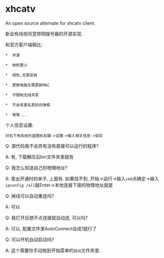 xhcatv
======

An open source alternate for xhcatv client.

新会有线视讯宽带网拨号器的开源实现.

和官方客户端相比:

    *  开源
    
    *  体积更小
    
    *  绿色,无需安装
    
    *  更换电脑无需更新MAC
    
    *  不限制无线共享
    
    *  不会有莫名其妙的弹框
    
    *  等等...

个人信息设置:
    
    对右下角系统托盘图标右键->设置->输入相关信息->保存

Q: 源代码我不会弄有没有直接可以运行的程序?

A: 有, 下载解压后bin文件夹里就有


Q: 我怎么知道自己的物理地址?

A: 拿出开通时的单子, 上面有. 如果找不到, 开始->运行->输入`cmd`点确定->输入`ipconfig /all`敲Enter->本地连接下面的物理地址就是


Q: 掉线可以自动重连吗?

A: 可以


Q: 我打开后想不点连接就自动连, 可以吗?

A: 可以, 配置文件里AutoConnect设成1就行了


Q: 可以开机自动启动吗?

A: 这个需要你手动拖到开始菜单的`启动`文件夹里.

